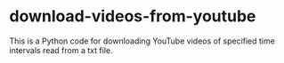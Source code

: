 # download-videos-from-youtube

This is a Python code for downloading YouTube videos of specified time intervals read from a txt file. 

